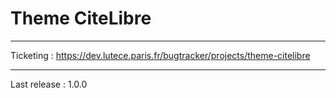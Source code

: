 # Theme CiteLibre

---------------------

Ticketing : https://dev.lutece.paris.fr/bugtracker/projects/theme-citelibre

---------------------

Last release : 1.0.0